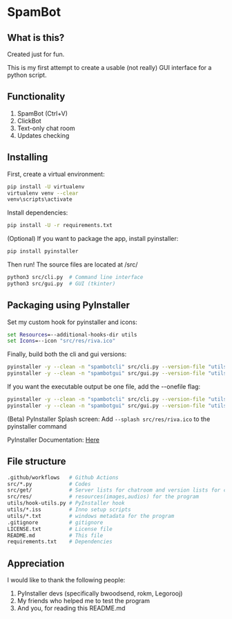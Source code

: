 # SpamBot

## What is this?

Created just for fun.

This is my first attempt to create a usable (not really) GUI interface for a python script.

## Functionality

1. SpamBot (Ctrl+V)
2. ClickBot
3. Text-only chat room
4. Updates checking

## Installing

First, create a virtual environment:

```bash
pip install -U virtualenv
virtualenv venv --clear
venv\scripts\activate
```

Install dependencies:

```bash
pip install -U -r requirements.txt
```

(Optional) If you want to package the app, install pyinstaller:

```bash
pip install pyinstaller      
```

Then run!  The source files are located at /src/

```bash
python3 src/cli.py  # Command line interface
python3 src/gui.py  # GUI (tkinter)
```

## Packaging using PyInstaller

Set my custom hook for pyinstaller and icons:

```cmd
set Resources=--additional-hooks-dir utils
set Icons=--icon "src/res/riva.ico"
```

Finally, build both the cli and gui versions:

```bash
pyinstaller -y --clean -n "spambotcli" src/cli.py --version-file "utils/cli.txt" %Resources% %Icons%
pyinstaller -y --clean -n "spambotgui" src/gui.py --version-file "utils/gui.txt" -w %Resources% %Icons%
```

If you want the executable output be one file, add the --onefile flag:

```bash
pyinstaller -y --clean -n "spambotcli" src/cli.py --version-file "utils/cli.txt" %Resources% %Icons% --onefile
pyinstaller -y --clean -n "spambotgui" src/gui.py --version-file "utils/gui.txt" -w %Resources% %Icons% --onefile
```

(Beta) PyInstaller Splash screen:
Add `--splash src/res/riva.ico` to the pyinstaller command

PyInstaller Documentation: [Here](https://pyinstaller.org/en/stable/usage.html)

## File structure

```sh
.github/workflows   # Github Actions
src/*.py            # Codes
src/get/            # Server lists for chatroom and version lists for checking updates
src/res/            # resources(images,audios) for the program 
utils/hook-utils.py # PyInstaller hook
utils/*.iss         # Inno setup scripts
utils/*.txt         # windows metadata for the program 
.gitignore          # gitignore 
LICENSE.txt         # License file
README.md           # This file 
requirements.txt    # Dependencies
```

## Appreciation

I would like to thank the following people:

1. PyInstaller devs (specifically bwoodsend, rokm, Legorooj)
2. My friends who helped me to test the program
3. And you, for reading this README.md

